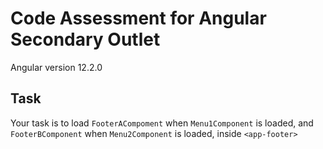 # Code Assessment for Angular Secondary Outlet
Angular version 12.2.0

## Task
Your task is to load `FooterACompoment` when `Menu1Component` is loaded, and `FooterBComponent` when `Menu2Component` is loaded, inside `<app-footer>`
